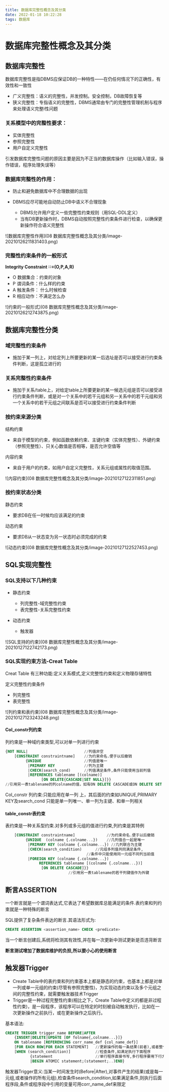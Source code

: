 ```yaml
---
title: 数据库完整性概念及其分类
date: 2022-01-18 10:22:28
tags: 数据库
---
```


# 数据库完整性概念及其分类

## 数据库完整性

数据库完整性是指DBMS应保证DB的一种特性——在仍任何情况下的正确性，有效性和一致性

+ 广义完整性：语义的完整性，并发控制。安全控制，DB故障恢复等
+ 狭义完整性：专指语义的完整性，DBMS通常由专门的完整性管理机制与程序来处理语义完整i性问题

### 关系模型中的完整性要求：

+ 实体完整性
+ 参照完整性
+ 用户自定义完整性

引发数据库完整性问题的原因主要是因为不正当的数据库操作（比如输入错误，操作错误，程序处理失误等）

### 数据库完整性的作用：

+ 防止和避免数据库中不合理数据的出现

+ DBMS应尽可能地自动防止DB中语义不合理现象
  + DBMS允许用户定义一些完整性约束规则（用SQL-DDL定义）
  + 当有DB更新操作时，DBMS自动按照完整性约束条件进行检查，以确保更新操作符合语义完整性

![数据库完整性作用](08 数据库完整性概念及其分类/image-20210126211831403.png)

### 完整性约束条件的一般形式

**Integrity Constraint ::=(O,P,A,R)**

+ O 数据集合：约束的对象
+ P 谓词条件：什么样的约束
+ A 触发条件： 什么时候检查
+ R 相应动作：不满足怎么办

![约束的一般形式](08 数据库完整性概念及其分类/image-20210126212743875.png)

## 数据库完整性分类

### 域完整性约束条件

+ 施加于某一列上，对给定列上所要更新的某一后选址是否可以接受进行约束条件判断，这是孤立进行的

### 关系完整性约束条件

+ 施加于关系/table上，对给定table上所要更新的某一候选元组是否可以接受进行约束条件判断，或是对一个关系中的若干元组和另一关系中的若干元组和另一个关系中的若干元组之间联系是否可以接受进行约束条件判断

### 按约束来源分类

结构约束

+ 来自于模型的约束，例如函数依赖约束、主键约束（实体完整性）、外键约束（参照完整性）、只关心数值是否相等，是否允许空值等

内容约束

+ 来自于用户的约束，如用户自定义完整性，关系元组或属性的取值范围。

![内容约束](08 数据库完整性概念及其分类/image-20210127122311851.png)

### 按约束状态分类

静态约束

+ 要求DB在任一时候均应该满足的约束

动态约束

+ 要求DB从一状态变为另一状态时必须完成的约束

![动态约束](08 数据库完整性概念及其分类/image-20210127122527453.png)

## SQL实现完整性

### SQL支持以下几种约束

+ 静态约束
  + 列完整性-域完整性约束
  + 表完整性-关系完整性约束

+ 动态约束
  + 触发器

![SQL支持的约束](08 数据库完整性概念及其分类/image-20210127122742173.png)

### SQL实现约束方法-Creat Table

Creat Table 有三种功能:定义关系模式,定义完整性约束和定义物理存储特性

定义完整性约束条件

+ 列完整性
+ 表完整性

![列约束和表约束](08 数据库完整性概念及其分类/image-20210127123243248.png)

#### Col_constr列约束

列约束是一种域约束类型,可以对单一列进行约束

```sql
{NOT NULL|                         //列值非空
    [CONSTRAINT constraintname]    //为约束命名.便于以后撤销
         {UNIQUE                   //列值是唯一
          |PRIMARY KEY             //列为主键
          |CHECK(search_cond)      //列值满足条件,条件只能使用当前列值
          |REFERENCES tablename [(colname)]
                [ON DELETE{CASCADE|SET NULL}]}}
//引用另一表tablename的列colname的值，如有ON DELETE CASCADE或ON DELETE SET NULL语句，则删除被引用表的某列值v时，要将本表该列值为v的记录删除或列值更新为null;缺省为无操作。
```

Col_constr 列约束:只能应用在单一列 上，其后面的约束如UNIQUE,PRIMARY KEY及search_cond 只能是单一列唯一、单一列为主键、和单一列相关

#### table_constr表约束

表约束是一种关系型约束.对多列或多元组的值进行约束,列约束是其特例

```sql
    [CONSTRAINT constraintname]              //为约束命名.便于以后撤销
         {UNIQUE  (colname {.colname...})    //几列值合一起是唯一
          |PRIMARY KEY (colname {.colname...}) //几列联合为主键
          |CHECK(search_condition)      //元组多列值共同满足条件,
      								//条件中只能使用同一元组不同列当前值
          |FOREIGN KEY (colname {.colname...})
               REFERENCES tablename [(colname {.colname...})]
                [ON DELETE CASCADE]}}
           					//引用另一表tablename的若干列键值作为外键
```

## 断言ASSERTION

一个断言就是一个谓词表达式,它表达了希望数据库总能满足的条件.表约束和列约束就是一种特殊的断言

SQL提供了复杂条件表达的断言.其语法形式为:

```sql
CREATE ASSERTION <assertion_name> CHECK <predicate>
```

当一个断言创建后,系统将检测其有效性,并在每一次更新中测试更新是否违背断言

**断言测试增加了数据库维护的负担,所以要小心的使用断言**

##  触发器Trigger

+ Create Table中的表约束和列约束基本上都是静态的约束，也基本上都是对单一列或单一元组的约束(尽管有参照完整性)，为实现动态约束以及多个元组之间的完整性约束，就需要触发器技术Trigger
+ Trigger是一种过程完整性约束(相比之下，Create Table中定义的都是非过程性约束)，是一段程序，该程序可以在特定的时刻被自动触发执行，比如在一次更新操作之前执行，或在更新操作之后执行。

基本语法:

```sql
CREATE TRIGGER trigger_name BEFORE|AFTER
    {INSERT|DELETE|UPDATE [OF folname{,colname...}]}
    ON tablename [REFERENCING corr_name_def {col_name_def}]
    [FOR EACH ROW|FOR EACH STATEMENT]   //更新操作的每一条结果(前者),或者整个更新操作完成(后者)
    [WHEN (search_condition)]           //检查条件,如满足执行下面程序
           {statement                   //单行程序直接书写,多行程序要用下行方式
           |BEGIN ATOMIC statement;(statement;..)END}
```

触发器Trigger意义:当某一时间发生时(Before|After),对事件产生的结果(或是每一元组,或者操作的所有元组),检查条件search_condition,如果满足条件,则执行后面程序段,条件或程序段中引用的变量可用corr_name_def来限定
